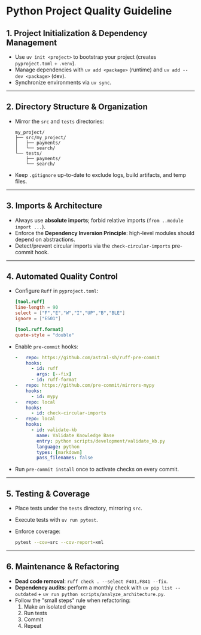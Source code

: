# Python Project Quality Guideline

## 1\. Project Initialization & Dependency Management

  - Use `uv init <project>` to bootstrap your project (creates `pyproject.toml` + `.venv`).
  - Manage dependencies with `uv add <package>` (runtime) and `uv add --dev <package>` (dev).
  - Synchronize environments via `uv sync`.

-----

## 2\. Directory Structure & Organization

  - Mirror the `src` and `tests` directories:

    ```text
    my_project/
    ├── src/my_project/
    │   ├── payments/
    │   └── search/
    └── tests/
        ├── payments/
        └── search/
    ```

  - Keep `.gitignore` up-to-date to exclude logs, build artifacts, and temp files.

-----

## 3\. Imports & Architecture

  - Always use **absolute imports**; forbid relative imports (`from ..module import ...`).
  - Enforce the **Dependency Inversion Principle**: high-level modules should depend on abstractions.
  - Detect/prevent circular imports via the `check-circular-imports` pre-commit hook.

-----

## 4\. Automated Quality Control

  - Configure `Ruff` in `pyproject.toml`:

    ```toml
    [tool.ruff]
    line-length = 90
    select = ["F","E","W","I","UP","B","BLE"]
    ignore = ["E501"]

    [tool.ruff.format]
    quote-style = "double"
    ```

  - Enable `pre-commit` hooks:

    ```yaml
    -   repo: https://github.com/astral-sh/ruff-pre-commit
        hooks:
          - id: ruff
            args: [--fix]
          - id: ruff-format
    -   repo: https://github.com/pre-commit/mirrors-mypy
        hooks:
          - id: mypy
    -   repo: local
        hooks:
          - id: check-circular-imports
    -   repo: local
        hooks:
          - id: validate-kb
            name: Validate Knowledge Base
            entry: python scripts/development/validate_kb.py
            language: python
            types: [markdown]
            pass_filenames: false
    ```

  - Run `pre-commit install` once to activate checks on every commit.

-----

## 5\. Testing & Coverage

  - Place tests under the `tests` directory, mirroring `src`.

  - Execute tests with `uv run pytest`.

  - Enforce coverage:

    ```bash
    pytest --cov=src --cov-report=xml
    ```

-----

## 6\. Maintenance & Refactoring

  - **Dead code removal**: `ruff check . --select F401,F841 --fix`.
  - **Dependency audits**: perform a monthly check with `uv pip list --outdated` + `uv run python scripts/analyze_architecture.py`.
  - Follow the "small steps" rule when refactoring:
    1.  Make an isolated change
    2.  Run tests
    3.  Commit
    4.  Repeat
